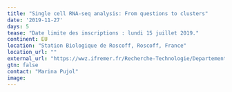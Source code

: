 ```yaml
---
title: "Single cell RNA-seq analysis: From questions to clusters"
date: '2019-11-27'
days: 5
tease: "Date limite des inscriptions : lundi 15 juillet 2019."
continent: EU
location: "Station Biologique de Roscoff, Roscoff, France"
location_url: ""
external_url: "https://wwz.ifremer.fr/Recherche-Technologie/Departements-scientifiques/Departement-Infrastructures-de-Recherche-et-Systemes-d-Information/Activites/Bioinformatique/Formation-metabarcoding-2019"
gtn: false
contact: "Marina Pujol"
image: 
---
```

